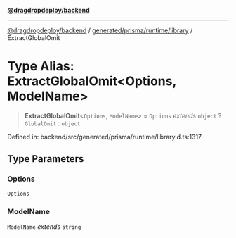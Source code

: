 [**@dragdropdeploy/backend**](../../../../../README.md)

***

[@dragdropdeploy/backend](../../../../../README.md) / [generated/prisma/runtime/library](../README.md) / ExtractGlobalOmit

# Type Alias: ExtractGlobalOmit\<Options, ModelName\>

> **ExtractGlobalOmit**\<`Options`, `ModelName`\> = `Options` *extends* `object` ? `GlobalOmit` : `object`

Defined in: backend/src/generated/prisma/runtime/library.d.ts:1317

## Type Parameters

### Options

`Options`

### ModelName

`ModelName` *extends* `string`
